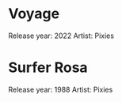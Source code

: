 <!-- Example for GET /albums/1 -->

<html>
  <head></head>
  <body>
    <h1>Voyage</h1>
    <p>
      Release year: 2022
      Artist: Pixies
    </p>
  </body>
</html>

<!-- Example for GET /albums/2 -->

<html>
  <head></head>
  <body>
    <h1>Surfer Rosa</h1>
    <p>
      Release year: 1988
      Artist: Pixies
    </p>
  </body>
</html>